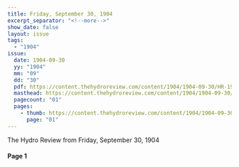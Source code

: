 ```yaml
---
title: Friday, September 30, 1904
excerpt_separator: "<!--more-->"
show_date: false
layout: issue
tags:
  - "1904"
issue:
  date: 1904-09-30
  yy: "1904"
  mm: "09"
  dd: "30"
  pdf: https://content.thehydroreview.com/content/1904/1904-09-30/HR-1904-09-30.pdf
  masthead: https://content.thehydroreview.com/content/1904/1904-09-30/masthead/HR-1904-09-30.jpg
  pagecount: "01"
  pages:
    - thumb: https://content.thehydroreview.com/content/1904/1904-09-30/thumbnails/HR-1904-09-30-01.jpg
      page: "01"
---
```


The Hydro Review from Friday, September 30, 1904

<!--more-->

<h4>Page 1</h4>
